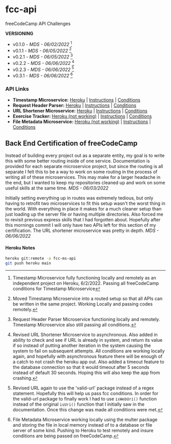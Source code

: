 # fcc-api
freeCodeCamp API Challenges

**VERSIONING**
- v0.1.0 - *MDS - 06/02/2022* [^1]
- v0.1.1 - *MDS - 06/05/2022* [^2]
- v0.2.1 - *MDS - 06/05/2022* [^3]
- v0.2.2 - *MDS - 06/06/2022* [^4]
- v0.2.3 - *MDS - 06/06/2022* [^5]
- v0.3.1 - *MDS - 06/06/2022* [^6]

[^1]: Timestamp Microservice fully functioning locally and remotely as an independent project on Heroku, 6/2/2022. Passing all freeCodeCamp conditions for Timestamp Microservice
[^2]: Moved Timestamp Microservice into a routed setup so that all APIs can be written in the same project. Working Locally and passing codes remotely.
[^3]: Request Header Parser Microservice functioning locally and remotely. Timestamp Microservice also still passing all conditions.
[^4]: Revised URL Shortener Microservice to asynchronous. Also added in ability to check and see if URL is already in system, and return its value if so instead of putting another iteration in the system causing the system to fail on subsequent attempts. All conditions are working locally again, and hopefully with asynchronous feature there will be enough of a catch to not crash the heroku app out. Also added a timeout feature to the database connection so that it would timeout after 5 seconds instead of default 30 seconds. Hoping this will also keep the app from crashing.
[^5]: Revised URL again to use the 'valid-url' package instead of a regex statement. Hopefully this will help us pass fcc conditions. In order for the valid-url package to finally work I had to use `isWebUri()` function instead of the original `isUri()` function that I initially saw in the documentation. Once this change was made all conditions were met.
[^6]: File Metadata Microservice working locally using the multer package and storing the file in local memory instead of to a database or file server of some kind. Pushing to Heroku to test remotely and insure conditions are being passed on freeCodeCamp.

### API Links
- **Timestamp Microservice:** [Heroku](https://fcc-ms-api.herokuapp.com/api/timestamp/landing) | [Instructions](https://www.freecodecamp.org/learn/apis-and-microservices/apis-and-microservices-projects/timestamp-microservice) | [Conditions](/documentation/01-timestamp.md)
- **Request Header Parser:** [Heroku](https://fcc-ms-api.herokuapp.com/api/whoami/landing) | [Instructions](https://www.freecodecamp.org/learn/back-end-development-and-apis/back-end-development-and-apis-projects/request-header-parser-microservice) | [Conditions](/documentation/02-request-header-parser.md)
- **URL Shortener Microservice:** [Heroku](https://fcc-ms-api.herokuapp.com/api/shorturl/landing) | [Instructions](https://www.freecodecamp.org/learn/back-end-development-and-apis/back-end-development-and-apis-projects/url-shortener-microservice) | [Conditions](/documentation/03-url-shortener.md)
- **Exercise Tracker:** [Heroku (not working)]() | [Instructions](https://www.freecodecamp.org/learn/back-end-development-and-apis/back-end-development-and-apis-projects/exercise-tracker) | [Conditions](/documentation/04-exercise-tracker.md)
- **File Metadata Microservice:** [Heroku (not working)](https://fcc-ms-api.herokuapp.com/api/fileanalyse/landing) | [Instructions](https://www.freecodecamp.org/learn/back-end-development-and-apis/back-end-development-and-apis-projects/file-metadata-microservice) | [Conditions](/documentation/05-file-metadata.md)

## Back End Certification of freeCodeCamp
Instead of building every project out as a separate entity, my goal is to write this with some better routing inside of one service. Documentation is provided for each separate microservice project, but since the routing is all separate I felt this to be a way to work on some routing in the process of writing all of these microservices. This may make for a larger headache in the end, but I wanted to keep my repositories cleaned up and work on some useful skills at the same time. 
*MDS - 06/03/2022*

Initially setting everything up in routes was extremely tedious, but only having to retrofit two microservices to fit this setup wasn't the worst thing in the world. With everything in place it makes for a much cleaner setup than just loading up the server file or having multiple directories. Also forced me to revisit previous express skills that I had forgotten about. Hopefully after this mornings commit I will only have two APIs left for this section of my certification. The URL shortener microservice was pretty in depth.
*MDS - 06/06/2022*

#### Heroku Notes
```bash
heroku git:remote -a fcc-ms-api
git push heroku main
```
